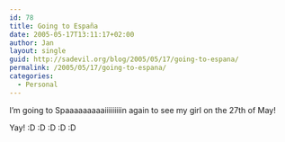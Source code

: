 ```yaml
---
id: 78
title: Going to España
date: 2005-05-17T13:11:17+02:00
author: Jan
layout: single
guid: http://sadevil.org/blog/2005/05/17/going-to-espana/
permalink: /2005/05/17/going-to-espana/
categories:
  - Personal
---
```

I&#8217;m going to Spaaaaaaaaaiiiiiiiiin again to see my girl on the 27th of May!

Yay! :D :D :D :D :D